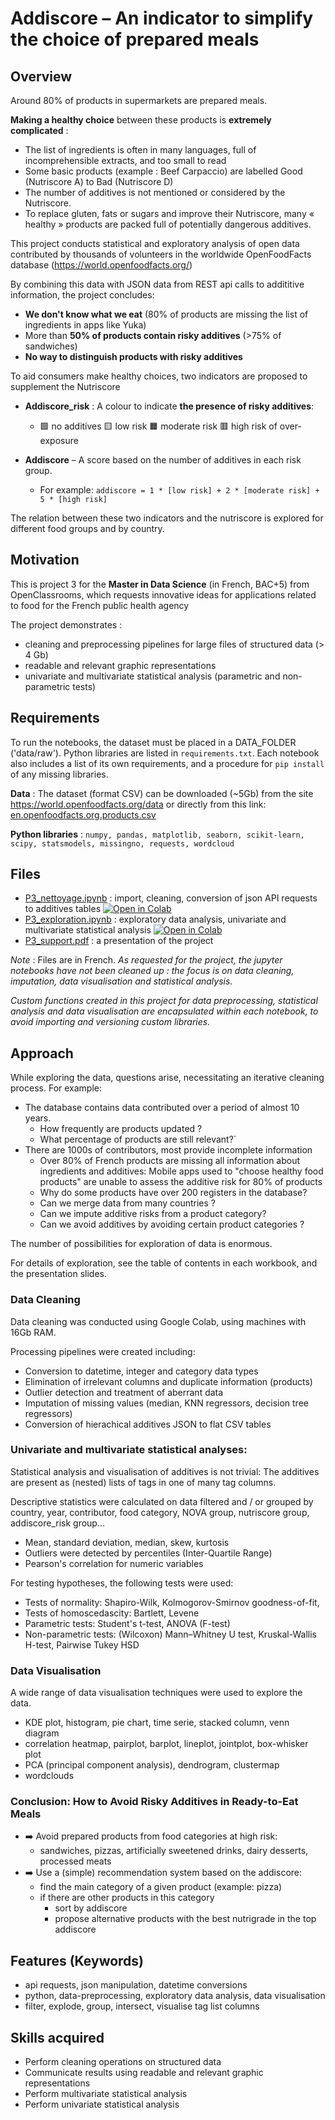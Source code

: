 # Addiscore – An indicator to simplify the choice of prepared meals

## Overview

Around 80% of products in supermarkets are prepared meals.

**Making a healthy choice** between these products is **extremely complicated** :

- The list of ingredients is often in many languages, full of incomprehensible extracts, and too small to read
- Some basic products (example : Beef Carpaccio) are labelled Good (Nutriscore A) to Bad (Nutriscore D)
- The number of additives is not mentioned or considered by the Nutriscore.
- To replace gluten, fats or sugars and improve their Nutriscore, many « healthy » products are packed full of potentially dangerous additives.

This project conducts statistical and exploratory analysis of open data contributed by thousands of volunteers in the worldwide OpenFoodFacts database (https://world.openfoodfacts.org/)

By combining this data with JSON data from REST api calls to addititive information, the project concludes:

- **We don't know what we eat** (80% of products are missing the list of ingredients in apps like Yuka)
- More than **50% of products contain risky additives** (>75% of sandwiches)
- **No way to distinguish products with risky additives**

To aid consumers make healthy choices, two indicators are proposed to supplement the Nutriscore

- **Addiscore_risk** : A colour to indicate **the presence of risky additives**:

  - 🟩 no additives 🟨 low risk 🟧 moderate risk 🟥 high risk of over-exposure

- **Addiscore** – A score based on the number of additives in each risk group.
  - For example: `addiscore = 1 * [low risk] + 2 * [moderate risk] + 5 * [high risk]`

The relation between these two indicators and the nutriscore is explored for different food groups and by country.

## Motivation

This is project 3 for the **Master in Data Science** (in French, BAC+5) from OpenClassrooms, which requests innovative ideas for applications related to food for the French public health agency

The project demonstrates :

- cleaning and preprocessing pipelines for large files of structured data (> 4 Gb)
- readable and relevant graphic representations
- univariate and multivariate statistical analysis (parametric and non-parametric tests)

## Requirements

To run the notebooks, the dataset must be placed in a DATA_FOLDER ('data/raw'). Python libraries are listed in `requirements.txt`. Each notebook also includes a list of its own requirements, and a procedure for `pip install` of any missing libraries.

**Data** : The dataset (format CSV) can be downloaded (~5Gb) from the site <https://world.openfoodfacts.org/data> or directly from this link: [en.openfoodfacts.org.products.csv](https://static.openfoodfacts.org/data/en.openfoodfacts.org.products.csv.gz)

**Python libraries** :
`numpy, pandas, matplotlib, seaborn, scikit-learn, scipy, statsmodels, missingno, requests, wordcloud`

## Files

- [P3_nettoyage.ipynb](./P3_nettoyage.ipynb) : import, cleaning, conversion of json API requests to additives tables
  <a href="https://colab.research.google.com/github/mrcreasey/oc-ds-p3-eda-visualisation/blob/master/P3_nettoyage.ipynb" target="blank"><img src="https://colab.research.google.com/assets/colab-badge.svg" alt="Open in Colab"/></a>
- [P3_exploration.ipynb](./P3_exploration.ipynb) : exploratory data analysis, univariate and multivariate statistical analysis
  <a href="https://colab.research.google.com/github/mrcreasey/oc-ds-p3-eda-visualisation/blob/master/P3_exploration.ipynb" target="blank"><img src="https://colab.research.google.com/assets/colab-badge.svg" alt="Open in Colab"/>
  </a>
- [P3_support.pdf](./P3_support.pdf) : a presentation of the project

_Note_ : Files are in French. _As requested for the project, the jupyter notebooks have not been cleaned up : the focus is on data cleaning, imputation, data visualisation and statistical analysis_.

_Custom functions created in this project for data preprocessing, statistical analysis and data visualisation are encapsulated within each notebook, to avoid importing and versioning custom libraries._

## Approach

While exploring the data, questions arise, necessitating an iterative cleaning process. For example:

- The database contains data contributed over a period of almost 10 years.
  - How frequently are products updated ?
  - What percentage of products are still relevant?`
- There are 1000s of contributors, most provide incomplete information
  - Over 80% of French products are missing all information about ingredients and additives: Mobile apps used to "choose healthy food products" are unable to assess the additive risk for 80% of products
  - Why do some products have over 200 registers in the database?
  - Can we merge data from many countries ?
  - Can we impute additive risks from a product category?
  - Can we avoid additives by avoiding certain product categories ?

The number of possibilities for exploration of data is enormous.

For details of exploration, see the table of contents in each workbook, and the presentation slides.

### Data Cleaning

Data cleaning was conducted using Google Colab, using machines with 16Gb RAM.

Processing pipelines were created including:

- Conversion to datetime, integer and category data types
- Elimination of irrelevant columns and duplicate information (products)
- Outlier detection and treatment of aberrant data
- Imputation of missing values (median, KNN regressors, decision tree regressors)
- Conversion of hierachical additives JSON to flat CSV tables

### Univariate and multivariate statistical analyses:

Statistical analysis and visualisation of additives is not trivial: The additives are present as (nested) lists of tags in one of many tag columns.

Descriptive statistics were calculated on data filtered and / or grouped by country, year, contributor, food category, NOVA group, nutriscore group, addiscore_risk group...

- Mean, standard deviation, median, skew, kurtosis
- Outliers were detected by percentiles (Inter-Quartile Range)
- Pearson's correlation for numeric variables

For testing hypotheses, the following tests were used:

- Tests of normality: Shapiro-Wilk, Kolmogorov-Smirnov goodness-of-fit,
- Tests of homoscedascity: Bartlett, Levene
- Parametric tests: Student's t-test, ANOVA (F-test)
- Non-parametric tests: (Wilcoxon) Mann–Whitney U test, Kruskal-Wallis H-test, Pairwise Tukey HSD

### Data Visualisation

A wide range of data visualisation techniques were used to explore the data.

- KDE plot, histogram, pie chart, time serie, stacked column, venn diagram
- correlation heatmap, pairplot, barplot, lineplot, jointplot, box-whisker plot
- PCA (principal component analysis), dendrogram, clustermap
- wordclouds

### Conclusion: How to Avoid Risky Additives in Ready-to-Eat Meals

- ➡️ Avoid prepared products from food categories at high risk:
  - sandwiches, pizzas, artificially sweetened drinks, dairy desserts, processed meats
- ➡️ Use a (simple) recommendation system based on the addiscore:
  - find the main category of a given product (example: pizza)
  - if there are other products in this category
    - sort by addiscore
    - propose alternative products with the best nutrigrade in the top addiscore

## Features (Keywords)

- api requests, json manipulation, datetime conversions
- python, data-preprocessing, exploratory data analysis, data visualisation
- filter, explode, group, intersect, visualise tag list columns

## Skills acquired

- Perform cleaning operations on structured data
- Communicate results using readable and relevant graphic representations
- Perform multivariate statistical analysis
- Perform univariate statistical analysis
